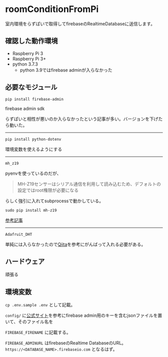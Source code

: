 # roomConditionFromPi
室内環境をらずぱいで取得してfirebaseのRealtimeDatabaseに送信します。

## 確認した動作環境

- Raspberry Pi 3
- Raspberry Pi 3+
- python 3.7.3
    - python 3.9ではfirebase adminが入らなかった

## 必要なモジュール

`pip install firebase-admin`

firebase admin sdk

らずぱいと相性が悪いのか入らなかったという記事が多い。バージョンを下げたら動いた。

***

`pip install python-dotenv`

環境変数を使えるようにする

***

`mh_z19`

pyenvを使っているのだが、
> MH-Z19センサーはシリアル通信を利用して読み込むため、デフォルトの設定ではroot権限が必要になる

らしく強引に入れてsubprocessで動かしている。

`sudo pip install mh-z19` 

[参考記事](https://dev.classmethod.jp/articles/raspberry-pi-4-b-mh-z19b-co2/)

***

`Adafruit_DHT`

単純には入らなかったので[Qiita](https://qiita.com/kelvin27315/items/fc33bae33c9e78b720a9)を参考にがんばって入れる必要がある。

## ハードウェア

頑張る

## 環境変数

`cp .env.sample .env` として記載。

`config/` に[公式サイト](https://firebase.google.com/docs/admin/setup?hl=ja)を参考にfirebase admin用のキーを含むjsonファイルを置いて、そのファイル名を

`FIREBASE_FIRENAME` に記載する。

`FIREBASE_ADMINURL` はfirebaseのRealtime DatabaseのURL。`https://<DATABASE_NAME>.firebaseio.com` となるはず。